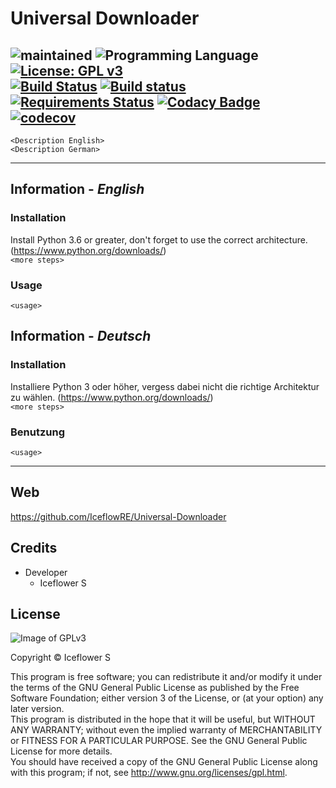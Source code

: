 # Universal Downloader
![maintained](https://img.shields.io/badge/maintained-yes-brightgreen.svg)
![Programming Language](https://img.shields.io/badge/language-Python_3.6-orange.svg)
[![License: GPL v3](https://img.shields.io/badge/License-GPL%20v3-blue.svg)](https://www.gnu.org/licenses/gpl-3.0)  
[![Build Status](https://travis-ci.org/IceflowRE/Universal-Downloader.svg?branch=master)](https://travis-ci.org/IceflowRE/Universal-Downloader)
[![Build status](https://ci.appveyor.com/api/projects/status/w7va1jx1xsagl5y4/branch/master?svg=true)](https://ci.appveyor.com/project/IceflowRE/universal-downloader/branch/master)
[![Requirements Status](https://requires.io/github/IceflowRE/Universal-Downloader/requirements.svg?branch=master)](https://requires.io/github/IceflowRE/Universal-Downloader/requirements/?branch=master)
[![Codacy Badge](https://api.codacy.com/project/badge/Grade/7783e0b9e3734ee6ab43e142b43e9663)](https://www.codacy.com/app/IceflowRE/Universal-Downloader?utm_source=github.com&amp;utm_medium=referral&amp;utm_content=IceflowRE/Universal-Downloader&amp;utm_campaign=Badge_Grade)
[![codecov](https://codecov.io/gh/IceflowRE/Universal-Downloader/branch/master/graph/badge.svg)](https://codecov.io/gh/IceflowRE/Universal-Downloader)
---

`<Description English>`    
`<Description German>`  

---  

## Information - *English*
### Installation
Install Python 3.6 or greater, don't forget to use the correct architecture. (https://www.python.org/downloads/)  
`<more steps>`

### Usage
`<usage>`

## Information - *Deutsch*
### Installation
Installiere Python 3 oder höher, vergess dabei nicht die richtige Architektur zu wählen. (https://www.python.org/downloads/)  
`<more steps>`

### Benutzung
`<usage>`

---  

## Web
https://github.com/IceflowRE/Universal-Downloader

## Credits
- Developer
  - Iceflower S

## License
![Image of GPLv3](http://www.gnu.org/graphics/gplv3-127x51.png)

Copyright  ©  Iceflower S

This program is free software; you can redistribute it and/or modify it under the terms of the GNU General Public License as published by the Free Software Foundation; either version 3 of the License, or (at your option) any later version.  
This program is distributed in the hope that it will be useful, but WITHOUT ANY WARRANTY; without even the implied warranty of MERCHANTABILITY or FITNESS FOR A PARTICULAR PURPOSE. See the GNU General Public License for more details.  
You should have received a copy of the GNU General Public License along with this program; if not, see <http://www.gnu.org/licenses/gpl.html>.
